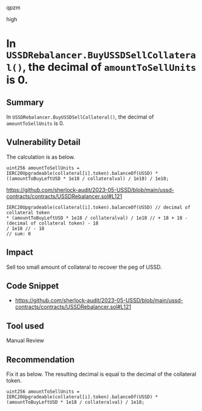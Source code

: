 qpzm

high

# In `USSDRebalancer.BuyUSSDSellCollateral()`, the decimal of `amountToSellUnits` is 0.

## Summary
In `USSDRebalancer.BuyUSSDSellCollateral()`, the decimal of `amountToSellUnits` is 0.

## Vulnerability Detail
The calculation is as below.
```solidity
uint256 amountToSellUnits = IERC20Upgradeable(collateral[i].token).balanceOf(USSD) * ((amountToBuyLeftUSD * 1e18 / collateralval) / 1e18) / 1e18;
```
https://github.com/sherlock-audit/2023-05-USSD/blob/main/ussd-contracts/contracts/USSDRebalancer.sol#L121

```solidity
IERC20Upgradeable(collateral[i].token).balanceOf(USSD) // decimal of collateral token
* (amountToBuyLeftUSD * 1e18 / collateralval) / 1e18 // + 18 + 18 - (decimal of collateral token) - 18
/ 1e18 // - 18
// sum: 0
```

## Impact
Sell too small amount of collateral to recover the peg of USSD.

## Code Snippet
- https://github.com/sherlock-audit/2023-05-USSD/blob/main/ussd-contracts/contracts/USSDRebalancer.sol#L121

## Tool used

Manual Review

## Recommendation
Fix it as below. The resulting decimal is equal to the decimal of the collateral token. 
```solidity
uint256 amountToSellUnits = IERC20Upgradeable(collateral[i].token).balanceOf(USSD) * (amountToBuyLeftUSD * 1e18 / collateralval) / 1e18;
```


